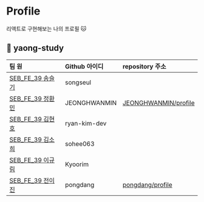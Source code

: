 # Profile
리액트로 구현해보는 나의 프로필 🐱 

## 🐯 yaong-study

|팀 원|Github 아이디|repository 주소|
|:--|:--|:--|
|[SEB_FE_39 송슬기](https://github.com/songseul)|songseul||
|[SEB_FE_39 정환민](https://github.com/JEONGHWANMIN)|JEONGHWANMIN|[JEONGHWANMIN/profile](https://github.com/JEONGHWANMIN/profile)|
|[SEB_FE_39 김현호](https://github.com/ryan-kim-dev)|ryan-kim-dev||
|[SEB_FE_39 김소희](https://github.com/sohee063)|sohee063||
|[SEB_FE_39 이규림](https://github.com/Kyoorim)|Kyoorim||
|[SEB_FE_39 전이진](https://github.com/pongdang)|pongdang|[pongdang/profile](https://github.com/pongdang/profile)|

